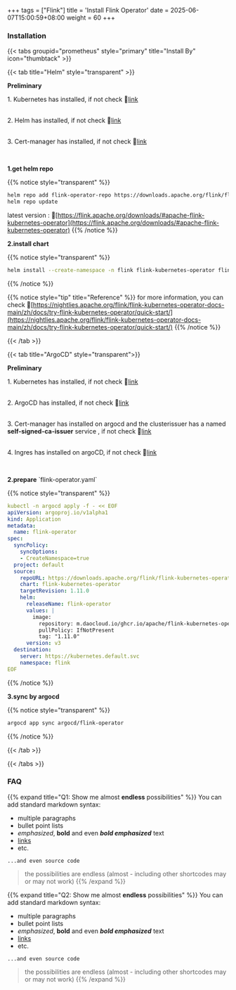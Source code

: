 +++
tags = ["Flink"]
title = 'Install Flink Operator'
date = 2025-06-07T15:00:59+08:00
weight = 60
+++



### Installation

{{< tabs groupid="prometheus" style="primary" title="Install By" icon="thumbtack" >}}

{{< tab title="Helm" style="transparent" >}}
  <p> <b>Preliminary </b></p>
  1. Kubernetes has installed, if not check 🔗<a href="/docs/argo/argo-cd/install_argocd/index.html" target="_blank">link</a> </p></br>
  2. Helm has installed, if not check 🔗<a href="/docs/argo/argo-cd/install_argocd/index.html" target="_blank">link</a> </p></br>
  3. Cert-manager has installed, if not check 🔗<a href="/docs/Installation/application/cert_manager/index.html" target="_blank">link</a> </p></br>

  <p> <b>1.get helm repo </b></p>

  {{% notice style="transparent" %}}
  ```bash
  helm repo add flink-operator-repo https://downloads.apache.org/flink/flink-kubernetes-operator-1.11.0/
  helm repo update
  ```
  latest version : 🔗[https://flink.apache.org/downloads/#apache-flink-kubernetes-operator](https://flink.apache.org/downloads/#apache-flink-kubernetes-operator)
  {{% /notice %}}

  <p> <b>2.install chart </b></p>

  {{% notice style="transparent" %}}
  ```bash
  helm install --create-namespace -n flink flink-kubernetes-operator flink-operator-repo/flink-kubernetes-operator --set image.repository=m.lab.zverse.space/ghcr.io/apache/flink-kubernetes-operator --set image.tag=1.11.0 --set webhook.create=false
  ```
  {{% /notice %}}

  {{% notice style="tip" title="Reference" %}} 
  for more information, you can check 🔗[https://nightlies.apache.org/flink/flink-kubernetes-operator-docs-main/zh/docs/try-flink-kubernetes-operator/quick-start/](https://nightlies.apache.org/flink/flink-kubernetes-operator-docs-main/zh/docs/try-flink-kubernetes-operator/quick-start/)
  {{% /notice %}}

{{< /tab >}}

{{< tab title="ArgoCD" style="transparent">}}
  <p> <b>Preliminary </b></p>
  1. Kubernetes has installed, if not check 🔗<a href="/docs/argo/argo-cd/install_argocd/index.html" target="_blank">link</a> </p></br>
  2. ArgoCD has installed, if not check 🔗<a href="/docs/argo/argo-cd/install_argocd/index.html" target="_blank">link</a> </p></br>
  3. Cert-manager has installed on argocd and the clusterissuer has a named <b>self-signed-ca-issuer</b> service , if not check 🔗<a href="/docs/Installation/application/cert_manager/index.html" target="_blank">link</a> </p></br>
  4. Ingres has installed on argoCD, if not check 🔗<a href="/docs/argo/argo-cd/install_argocd/index.html" target="_blank">link</a> </p></br>

  <p> <b>2.prepare</b> `flink-operator.yaml` </p>

  {{% notice style="transparent" %}}
  ```yaml
  kubectl -n argocd apply -f - << EOF
  apiVersion: argoproj.io/v1alpha1
  kind: Application
  metadata:
    name: flink-operator
  spec:
    syncPolicy:
      syncOptions:
      - CreateNamespace=true
    project: default
    source:
      repoURL: https://downloads.apache.org/flink/flink-kubernetes-operator-1.11.0
      chart: flink-kubernetes-operator
      targetRevision: 1.11.0
      helm:
        releaseName: flink-operator
        values: |
          image:
            repository: m.daocloud.io/ghcr.io/apache/flink-kubernetes-operator
            pullPolicy: IfNotPresent
            tag: "1.11.0"
        version: v3
    destination:
      server: https://kubernetes.default.svc
      namespace: flink
  EOF
  ```
  {{% /notice %}}

  <p> <b>3.sync by argocd</b></p>

  {{% notice style="transparent" %}}
  ```bash
  argocd app sync argocd/flink-operator
  ```
  {{% /notice %}}

{{< /tab >}}

{{< /tabs >}}



### FAQ

{{% expand title="Q1: Show me almost **endless** possibilities" %}}
You can add standard markdown syntax:

- multiple paragraphs
- bullet point lists
- _emphasized_, **bold** and even **_bold emphasized_** text
- [links](https://example.com)
- etc.

```plaintext
...and even source code
```

> the possibilities are endless (almost - including other shortcodes may or may not work)
{{% /expand %}}


{{% expand title="Q2: Show me almost **endless** possibilities" %}}
You can add standard markdown syntax:

- multiple paragraphs
- bullet point lists
- _emphasized_, **bold** and even **_bold emphasized_** text
- [links](https://example.com)
- etc.

```plaintext
...and even source code
```

> the possibilities are endless (almost - including other shortcodes may or may not work)
{{% /expand %}}